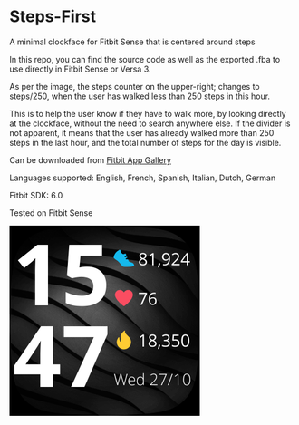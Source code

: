 # Steps-First
A minimal clockface for Fitbit Sense that is centered around steps

In this repo, you can find the source code as well as the exported .fba to use directly in Fitbit Sense or Versa 3.

As per the image, the steps counter on the upper-right; changes to steps/250, when the user has walked less than 250 steps in this hour.

This is to help the user know if they have to walk more, by looking directly at the clockface, without the need to search anywhere else.
If the divider is not apparent, it means that the user has already walked more than 250 steps in the last hour, and the total number of steps for the day is visible.

Can be downloaded from [Fitbit App Gallery](https://gallery.fitbit.com/details/ac2c2762-f6e0-4b88-b2c8-24827b97d5e6)

Languages supported: English, French, Spanish, Italian, Dutch, German

Fitbit SDK: 6.0

Tested on Fitbit Sense

![screenshot of the clock](https://github.com/Nickeron/Steps-First/blob/main/screenshot.png?raw=true)
